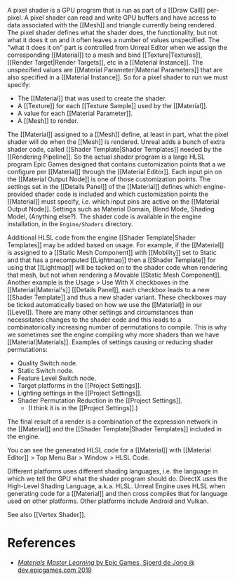 A pixel shader is a GPU program that is run as part of a [[Draw Call]] per-pixel.
A pixel shader can read and write GPU buffers and have access to data associated with the [[Mesh]] and triangle currently being rendered.
The pixel shader defines what the shader does, the functionality, but not what it does it on and it often leaves a number of values unspecified.
The "what it does it on" part is controlled from Unreal Editor when we assign the corresponding [[Material]] to a mesh and bind [[Texture|Textures]], [[Render Target|Render Targets]], etc in a [[Material Instance]].
The unspecified values are [[Material Parameter|Material Parameters]] that are also specified in a [[Material Instance]].
So for a pixel shader to run we must specify:
- The [[Material]] that was used to create the shader.
- A [[Texture]] for each [[Texture Sample]] used by the [[Material]].
- A value for each [[Material Parameter]].
- A [[Mesh]] to render.

The [[Material]] assigned to a [[Mesh]] define, at least in part, what the pixel shader will do when the [[Mesh]] is rendered.
Unreal adds a bunch of extra shader code, called [[Shader Template|Shader Templates]] needed by the [[Rendering Pipeline]].
So the actual shader program is a large HLSL program Epic Games designed that contains customization points that a we configure per [[Material]] through the [[Material Editor]].
Each input pin on the [[Material Output Node]] is one of those customization points.
The settings set in the [[Details Panel]] of the [[Material]] defines which engine-provided shader code is included and which customization points the [[Material]] must specify, i.e. which input pins are active on the [[Material Output Node]].
Settings such as Material Domain, Blend Mode, Shading Model, (Anything else?).
The shader code is available in the engine installation, in the `Engine/Shaders` directory.

Additional HLSL code from the engine [[Shader Template|Shader Templates]] may be added based on usage.
For example, if the [[Material]] is assigned to a [[Static Mesh Component]] with [[Mobility]] set to Static and that has a precomputed [[Lightmap]] then a [[Shader Template]] for using that [[Lightmap]] will be tacked on to the shader code when rendering that mesh, but not when rendering a Movable [[Static Mesh Component]].
Another example is the Usage > Use With X checkboxes in the [[Material|Material's]] [[Details Panel]], each checkbox leads to a new [[Shader Template]] and thus a new shader variant.
These checkboxes may be ticked automatically based on how we use the [[Material]] in our [[Level]].
There are many other settings and circumstances than necessitates changes  to the shader code and this leads to a combinatorically increasing number of permutations to compile.
This is why we sometimes see the engine compiling why more shaders than we have [[Material|Materials]].
Examples of settings causing or reducing shader permutations:
- Quality Switch node.
- Static Switch node.
- Feature Level Switch node.
- Target platforms in the [[Project Settings]].
- Lighting settings in the [[Project Settings]].
- Shader Permutation Reduction in the [[Project Settings]].
	- (I think it is in the [[Project Settings]].)

The final result of a render is a combination of the expression network in the [[Material]] and the [[Shader Template|Shader Templates]] included in the engine.

You can see the generated HLSL code for a [[Material]] with [[Material Editor]] > Top Menu Bar > Window > HLSL Code.

Different platforms uses different shading languages, i.e. the language in which we tell the GPU what the shader program should do.
DirectX uses the High-Level Shading Language, a.k.a. HLSL.
Unreal Engine uses HLSL when generating code for a [[Material]] and then cross compiles that for language used on other platforms.
Other platforms include Android and Vulkan.

See also [[Vertex Shader]].

# References

- [_Materials Master Learning_ by Epic Games, Sjoerd de Jong @ dev.epicgames.com 2019](https://dev.epicgames.com/community/learning/courses/2dy/unreal-engine-materials-master-learning/bVy/introduction)
